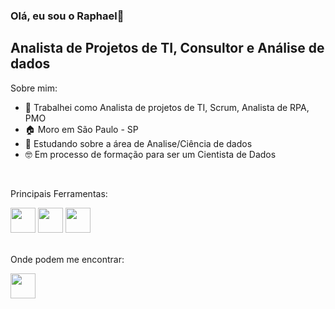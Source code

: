 ### Olá, eu sou o Raphael👋

## Analista de Projetos de TI, Consultor e Análise de dados

Sobre mim:

- 🔭 Trabalhei como Analista de projetos de TI, Scrum, Analista de RPA, PMO
- 🏠 Moro em São Paulo - SP
- 🌱 Estudando sobre a área de Analise/Ciência de dados
- 🤓 Em processo de formação para ser um Cientista de Dados

<br>

Principais Ferramentas:

<div>
  <img height="40" width="40" src="https://logospng.org/download/microsoft-excel/logo-microsoft-excel-256.png">
  <img height="40" width="40" src="https://github.com/Raphaneitor/Portfolio/blob/main/linguagens/sql.png?raw=true">
  <img height="40" width="40" src="https://github.com/Raphaneitor/Portfolio/blob/main/linguagens/power%20bi.png?raw=true">
</div>

<br>

Onde podem me encontrar:
<div>
  <a href="https://www.linkedin.com/in/raphael-lopes-53348246/">
    <img height="40" width="40" src="https://github.com/Raphaneitor/Portfolio/blob/main/social%20icons/linkedin.png?raw=true">
</a>
</div>

<br>



<!--
**Raphaneitor/Raphaneitor** is a ✨ _special_ ✨ repository because its `README.md` (this file) appears on your GitHub profile.

Here are some ideas to get you started:

- 🔭 I’m currently working on ...
- 🌱 I’m currently learning ...
- 👯 I’m looking to collaborate on ...
- 🤔 I’m looking for help with ...
- 💬 Ask me about ...
- 📫 How to reach me: ...
- 😄 Pronouns: ...
- ⚡ Fun fact: ...
-->
